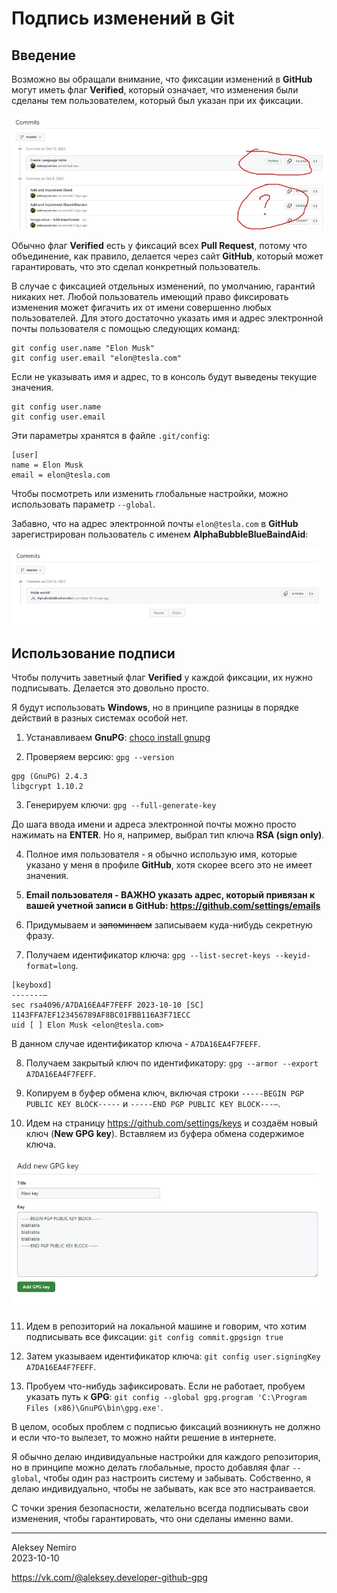 # Подпись изменений в Git

## Введение

Возможно вы обращали внимание, что фиксации изменений в **GitHub** могут иметь флаг **Verified**, который означает, что изменения были сделаны тем пользователем, который был указан при их фиксации.

![Фиксации помеченные флагом Verified в GitHub](assets/git_gpg_001.jpg)

Обычно флаг **Verified** есть у фиксаций всех **Pull Request**, потому что объединение, как правило, делается через сайт **GitHub**, который может гарантировать, что это сделал конкретный пользователь.

В случае с фиксацией отдельных изменений, по умолчанию, гарантий никаких нет. Любой пользователь имеющий право фиксировать изменения может фигачить их от имени совершенно любых пользователей.
Для этого достаточно указать имя и адрес электронной почты пользователя с помощью следующих команд:

```
git config user.name "Elon Musk"
git config user.email "elon@tesla.com"
```

Если не указывать имя и адрес, то в консоль будут выведены текущие значения.

```
git config user.name
git config user.email
```

Эти параметры хранятся в файле `.git/config`:

```
[user]
name = Elon Musk
email = elon@tesla.com
```

Чтобы посмотреть или изменить глобальные настройки, можно использовать параметр `--global`.

Забавно, что на адрес электронной почты `elon@tesla.com` в **GitHub** зарегистрирован пользователь с именем **AlphaBubbleBlueBaindAid**:

![Илон спрятался](assets/git_gpg_002.jpg)

## Использование подписи

Чтобы получить заветный флаг **Verified** у каждой фиксации, их нужно подписывать. Делается это довольно просто.

Я будут использовать **Windows**, но в принципе разницы в порядке действий в разных системах особой нет.

1. Устанавливаем **GnuPG**: [choco install gnupg](https://community.chocolatey.org/packages/gnupg)

2. Проверяем версию: `gpg --version`

```
gpg (GnuPG) 2.4.3
libgcrypt 1.10.2
```

3. Генерируем ключи: `gpg --full-generate-key`

До шага ввода имени и адреса электронной почты можно просто нажимать на **ENTER**.
Но я, например, выбрал тип ключа **RSA (sign only)**.

4. Полное имя пользователя - я обычно использую имя, которые указано у меня в профиле **GitHub**, хотя скорее всего это не имеет значения.

5. **Email пользователя - ВАЖНО указать адрес, который привязан к вашей учетной записи в GitHub: https://github.com/settings/emails**

6. Придумываем и ~~запоминаем~~ записываем куда-нибудь секретную фразу.

7. Получаем идентификатор ключа: `gpg --list-secret-keys --keyid-format=long`.

```
[keyboxd]
-------—
sec rsa4096/A7DA16EA4F7FEFF 2023-10-10 [SC]
1143FFA7EF123456789AF8BC01FBB116A3F71ECC
uid [ ] Elon Musk <elon@tesla.com>
```

В данном случае идентификатор ключа - `A7DA16EA4F7FEFF`.

8. Получаем закрытый ключ по идентификатору: `gpg --armor --export A7DA16EA4F7FEFF`.

9. Копируем в буфер обмена ключ, включая строки `-----BEGIN PGP PUBLIC KEY BLOCK-----` и `-----END PGP PUBLIC KEY BLOCK---—`.

10. Идем на страницу https://github.com/settings/keys и создаём новый ключ (**New GPG key**). Вставляем из буфера обмена содержимое ключа.

![Добавление нового GPG ключа в GitHub](assets/git_gpg_003.jpg)

11. Идем в репозиторий на локальной машине и говорим, что хотим подписывать все фиксации: `git config commit.gpgsign true`

12. Затем указываем идентификатор ключа: `git config user.signingKey A7DA16EA4F7FEFF`.

13. Пробуем что-нибудь зафиксировать. Если не работает, пробуем указать путь к **GPG**: `git config --global gpg.program 'C:\Program Files (x86)\GnuPG\bin\gpg.exe'`.

В целом, особых проблем с подписью фиксаций возникнуть не должно и если что-то вылезет, то можно найти решение в интернете.

Я обычно делаю индивидуальные настройки для каждого репозитория, но в принципе можно делать глобальные, просто добавляя флаг `--global`, чтобы один раз настроить систему и забывать.
Собственно, я делаю индивидуально, чтобы не забывать, как все это настраивается.

С точки зрения безопасности, желательно всегда подписывать свои изменения, чтобы гарантировать, что они сделаны именно вами.

---
Aleksey Nemiro  
2023-10-10

https://vk.com/@aleksey.developer-github-gpg
